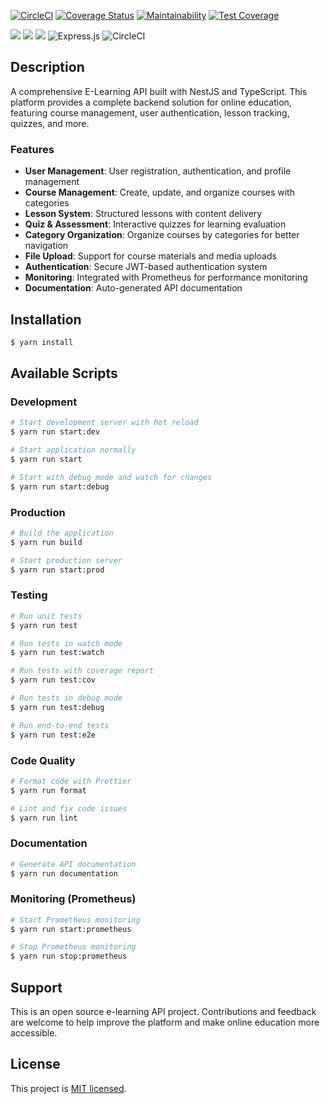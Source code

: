 [![CircleCI](https://dl.circleci.com/status-badge/img/gh/fab-ryan/e-learning-api/tree/main.svg?style=svg)](https://dl.circleci.com/status-badge/redirect/gh/fab-ryan/e-learning-api/tree/main)
[![Coverage Status](https://coveralls.io/repos/github/fab-ryan/e-learning-api/badge.svg)](https://coveralls.io/github/fab-ryan/e-learning-api)
[![Maintainability](https://api.codeclimate.com/v1/badges/b78a6f52e1e387547aa3/maintainability)](https://codeclimate.com/github/fab-ryan/e-learning-api/maintainability)
[![Test Coverage](https://api.codeclimate.com/v1/badges/b78a6f52e1e387547aa3/test_coverage)](https://codeclimate.com/github/fab-ryan/e-learning-api/test_coverage)

![](https://img.shields.io/badge/Maintained-Yes-green)
![](https://img.shields.io/badge/Pull_Requests-Accepting-green)
![](https://img.shields.io/badge/Contributions-Accepting-cyan)
![Express.js](https://img.shields.io/badge/express.js-%23404d59.svg?style=for-the-badge&logo=&logoColor=%2361DAFB) 
![CircleCI](https://img.shields.io/badge/circle%20ci-%23161616.svg?style=for-the-badge&logo=circleci&logoColor=white)

  <!--[![Backers on Open Collective](https://opencollective.com/nest/backers/badge.svg)](https://opencollective.com/nest#backer)
  [![Sponsors on Open Collective](https://opencollective.com/nest/sponsors/badge.svg)](https://opencollective.com/nest#sponsor)-->

## Description

A comprehensive E-Learning API built with NestJS and TypeScript. This platform provides a complete backend solution for online education, featuring course management, user authentication, lesson tracking, quizzes, and more.

### Features

- **User Management**: User registration, authentication, and profile management
- **Course Management**: Create, update, and organize courses with categories
- **Lesson System**: Structured lessons with content delivery
- **Quiz & Assessment**: Interactive quizzes for learning evaluation
- **Category Organization**: Organize courses by categories for better navigation
- **File Upload**: Support for course materials and media uploads
- **Authentication**: Secure JWT-based authentication system
- **Monitoring**: Integrated with Prometheus for performance monitoring
- **Documentation**: Auto-generated API documentation

## Installation

```bash
$ yarn install
```

## Available Scripts

### Development
```bash
# Start development server with hot reload
$ yarn run start:dev

# Start application normally
$ yarn run start

# Start with debug mode and watch for changes
$ yarn run start:debug
```

### Production
```bash
# Build the application
$ yarn run build

# Start production server
$ yarn run start:prod
```

### Testing
```bash
# Run unit tests
$ yarn run test

# Run tests in watch mode
$ yarn run test:watch

# Run tests with coverage report
$ yarn run test:cov

# Run tests in debug mode
$ yarn run test:debug

# Run end-to-end tests
$ yarn run test:e2e
```

### Code Quality
```bash
# Format code with Prettier
$ yarn run format

# Lint and fix code issues
$ yarn run lint
```

### Documentation
```bash
# Generate API documentation
$ yarn run documentation
```

### Monitoring (Prometheus)
```bash
# Start Prometheus monitoring
$ yarn run start:prometheus

# Stop Prometheus monitoring
$ yarn run stop:prometheus
```

## Support

This is an open source e-learning API project. Contributions and feedback are welcome to help improve the platform and make online education more accessible.

## License

This project is [MIT licensed](LICENSE).

